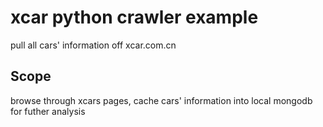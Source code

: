 # xcar python crawler example
pull all cars' information off xcar.com.cn

## Scope
browse through xcars pages, cache cars' information into local mongodb for futher analysis
